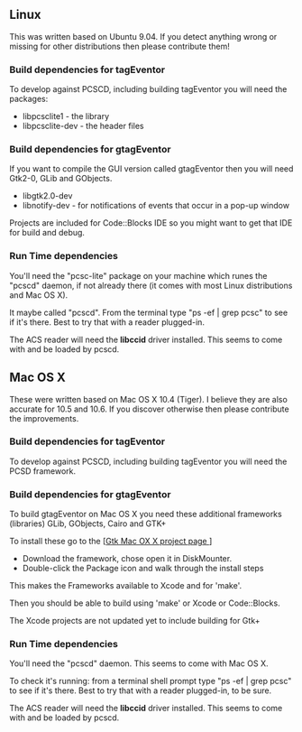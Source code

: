 ## Linux ##
This was written based on Ubuntu 9.04. If you detect anything wrong or missing for other distributions then please contribute them!

### Build dependencies for tagEventor ###
To develop against PCSCD, including building tagEventor you will need the packages:
  * libpcsclite1 - the library
  * libpcsclite-dev - the header files

### Build dependencies for gtagEventor ###
If you want to compile the GUI version called gtagEventor then you will need Gtk2-0, GLib and GObjects.
  * libgtk2.0-dev
  * libnotify-dev - for notifications of events that occur in a pop-up window

Projects are included for Code::Blocks IDE so you might want to get that IDE for build and debug.

### Run Time dependencies ###
You'll need the "pcsc-lite" package on your machine which runes the "pcscd" daemon, if not already there (it comes with most Linux distributions and Mac OS X).

It maybe called "pcscd". From the terminal type "ps -ef | grep pcsc" to see if it's there. Best to try that with a reader plugged-in.

The ACS reader will need the **libccid** driver installed. This seems to come with and be loaded by pcscd.

## Mac OS X ##
These were written based on Mac OS X 10.4 (Tiger). I believe they are also accurate for 10.5 and 10.6. If you discover otherwise then please contribute the improvements.

### Build dependencies for tagEventor ###
To develop against PCSCD, including building tagEventor you will need the PCSD framework.

### Build dependencies for gtagEventor ###
To build gtagEventor on Mac OS X you need these additional frameworks (libraries) GLib, GObjects, Cairo and GTK+

To install these go to the [[Gtk Mac OX X project page ](http://www.gtk-osx.org/)]
  * Download the framework, chose open it in DiskMounter.
  * Double-click the Package icon and walk through the install steps

This makes the Frameworks available to Xcode and for 'make'.

Then you should be able to build using 'make' or Xcode or Code::Blocks.

The Xcode projects are not updated yet to include building for Gtk+

### Run Time dependencies ###
You'll need the "pcscd" daemon. This seems to come with Mac OS X.

To check it's running: from a terminal shell prompt type "ps -ef | grep pcsc" to see if it's there. Best to try that with a reader plugged-in, to be sure.

The ACS reader will need the **libccid** driver installed. This seems to come with and be loaded by pcscd.